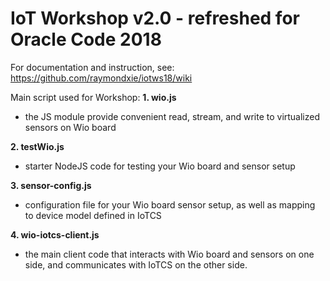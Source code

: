 # IoT Workshop v2.0 - refreshed for Oracle Code 2018

For documentation and instruction, see: <a href="https://github.com/raymondxie/iotws18/wiki">https://github.com/raymondxie/iotws18/wiki</a>

Main script used for Workshop:
**1. wio.js**
- the JS module provide convenient read, stream, and write to virtualized sensors on Wio board

**2. testWio.js**  
- starter NodeJS code for testing your Wio board and sensor setup

**3. sensor-config.js**
- configuration file for your Wio board sensor setup, as well as mapping to device model defined in IoTCS

**4. wio-iotcs-client.js**
- the main client code that interacts with Wio board and sensors on one side, and communicates with IoTCS on the other side. 

